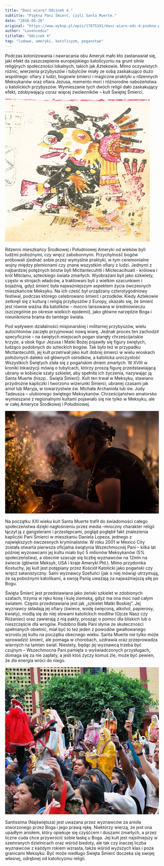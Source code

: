 ```yaml
---
title: "Dasz wiarę? Odcinek 4."
subtitle: "Piękna Pani Śmierć, czyli Santa Muerte."
date: "2016-05-26"
original: "https://www.wykop.pl/wpis/17875191/dasz-wiare-odc-4-piekna-pani-smierc-czyli-santa-mu/"
author: "Luvencedus"
titleTab: "Odcinek 4"
tag: "ludowe, ameryki, katolicyzm, poganstwo"
---
```


Podczas kolonizowania i nawracania obu Ameryk mało kto zastanawiał się, jaki efekt da zaszczepienie europejskiego katolicyzmu na grunt silnie religijnych społeczności lokalnych, takich jak Aztekowie. Mimo oczywistych różnic, wierzenia przybyszów i tubylców miały ze sobą zaskakująco dużo wspólnego: ofiary z ludzi, bogowie śmierci i magiczne praktyki u rdzennych Meksykanów oraz ofiara Jezusa, memento mori i różnorodne nabożeństwa u katolickich przybyszów. Wymieszanie tych dwóch religii dało zaskakujący efekt, zdobywający coraz więcej zwolenników – kult Świętej Śmierci.

!["Aztecki wizerunek Mitclantechutli - bogini śmierci"](../images/odc4/aztecka_bogini.jpg "Aztecki wizerunek Mitclantechutli - bogini śmierci")

Rdzenni mieszkańcy Środkowej i Południowej Ameryki od wieków byli ludźmi pobożnymi, czy wręcz zabobonnymi. Przychylność bogów próbowali zjednać sobie przez wymyślne praktyki, w tym ceremonialne wojny między plemionami czy znane wszystkim ofiary z ludzi. Jednymi z najbardziej potężnych bóstw byli Mictlantecuhtli i Mictecacihuatl - królowa i król Mitclanu, azteckiego świata zmarłych. Wyobrażani byli jako szkielety, często w strojach władców, a traktowani byli z wielkim szacunkiem i bojaźnią, gdyż śmierć była najważniejszym aspektem życia ówczesnych mieszkańców Meksyku. Na ich cześć był urządzany czterotygodniowy festiwal, podczas którego celebrowano śmierć i przodków. Kiedy Aztekowie zetknęli się z kulturą i religią przybyszów z Europy, okazało się, że śmierć jest równie ważna dla katolików – mocno lansowana w średniowieczu (szczególnie po okresie wielkich epidemii), jako główne narzędzie Boga i nieunikniona brama do tamtego świata.

Pod wpływem działalności misjonarskiej i militarnej przybyszów, wielu autochtonów zaczęło przyjmować nową wiarę. Jednak proces ten zachodził specyficznie – na świętych miejscach pogan stanęły chrześcijańskie krzyże, a obok figur Jezusa i Matki Bożej pojawiły się figury świętych, łudząco podobnych do azteckich bogów. Tak było też w przypadku Mictlantecuhtli, jej kult przetrwał jako kult dobrej śmierci w wielu wioskach położonych daleko od głównych ośrodków, a katolicka uroczystość Wszystkich Świętych zlała się z pogańskim dniem zmarłych. W XVIII w. kroniki Inkwizycji mówią o tubylcach, którzy proszą figurę przedstawiającą ubrany w kobiecie szaty szkielet, aby spełniła ich życzenia, nazywając ją Santa Muerte (hiszp.. Święta Śmierć). Kult ten trwał w Meksyku, stawiano przydrożne kapliczki i tworzono wizerunki Śmierci, ubranej czasami jak anioł lub Maryja, w towarzystwie św. Michała Archanioła lub św. Judy Tadeusza – ulubionego świętego Meksykanów. Chrześcijaństwo amatorsko wymieszane z regionalnymi kultami pojawiało się nie tylko w Meksyku, ale w całej Ameryce Środkowej i Południowej.

!["Obchody święta zmarłych w Meksyku"](../images/odc4/dia_muertos.jpg "Obchody święta zmarłych w Meksyku")

Na początku XXI wieku kult Santa Muerte trafił do świadomości całego społeczeństwa dzięki nagłośnieniu przez media –mroczny charakter religii łączył ją z gangsterami i przestępcami, pogląd pogłębił fakt znalezienia kapliczki Pani Śmierci w mieszkaniu Daniela Lopeza, jednego z największych ówczesnych kryminalistów. W roku 2001 w Mexico City została otwarta pierwsza oficjalna świątynia Wszechmocnej Pani – kilka lat później wyznawcami jej kultu miało być 5 milionów Meksykanów (5% społeczeństwa), a obecnie szacuje się liczbę wyznawców na 12mln na świecie (głównie Meksyk, USA i kraje Ameryki Płd.). Mimo przydomka Kostuchy, jej kult jest potępiany przez Kościół Katolicki jako pogański czy wręcz satanistyczny. Sami wyznawcy Szefuńci (jak o niej mówią) utrzymują, że są pobożnymi katolikami, a swoją Panią uważają za najważniejszą siłę po Bogu.

Święta Śmierć jest przedstawiana jako żeński szkielet w zdobionych szatach, trzyma w ręku kosę i kulę ziemską, gdyż ma ona moc nad całym światem. Często przedstawiana jest jak „szkielet Matki Boskiej”. Jej wyznawcy składają jej ofiary (świece, wodę święconą, alkohol, papierosy, kwiaty), modlą się do niej słowami katolickich modlitw (Ojcze Nasz czy Różaniec) oraz zawierają z nią pakty, prosząc o pomoc dla bliskich lub o nieszczęście dla wrogów. Podobno Biała Pani słynie ze skuteczności spełnianych obietnic, miał być to też jeden z powodów gwałtowanego wzrostu jej kultu na początku obecnego wieku. Santa Muerte nie tylko może sprowadzić śmierć, ale pomaga w chorobach, uzdrawia oraz przeprowadza wiernych na tamten świat. Niestety, będąc jej wyznawcą trzeba być czujnym – Wszechmocna Pani pamięta o wyświadczonych przysługach, domaga się za nie zapłaty, a jeśli ktoś życzy komuś źle, może być pewien, że zła energia wróci do niego.

!["Wierni z figurkami Santa Muerte"](../images/odc4/santa_muerte.jpg "Wierni z figurkami Santa Muerte")

Santissima (Najświętsza) jest uważana przez wyznawców za anioła stworzonego przez Boga i jego prawą rękę. Niektórzy wierzą, że jest ona upadłym aniołem, który opiekuje się czyśćcem i duszami zmarłych, a przez liczne cuda chce przywrócić sobie łaskę u Boga. Jej kult jest najsilniejszy w szemranych dzielnicach oraz wśród biedoty, ale tak czy inaczej liczba wyznawców z każdym rokiem wzrasta, także wśród wyższych klas i poza granicami Meksyku. Być może niedługo Święta Śmierć doczeka się swojej własnej, odrębnej od katolicyzmu religii.